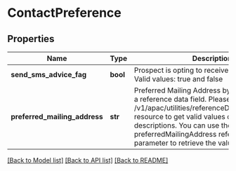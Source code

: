 # ContactPreference

## Properties
Name | Type | Description | Notes
------------ | ------------- | ------------- | -------------
**send_sms_advice_fag** | **bool** | Prospect is opting to receive advices via SMS. Valid values: true and false | [optional] 
**preferred_mailing_address** | **str** | Preferred Mailing Address by prospect. This is a reference data field. Please use /v1/apac/utilities/referenceData/{addressType} resource to get valid values of this field with descriptions. You can use the field name as preferredMailingAddress referenceCode parameter to retrieve the values. | [optional] 

[[Back to Model list]](../README.md#documentation-for-models) [[Back to API list]](../README.md#documentation-for-api-endpoints) [[Back to README]](../README.md)

